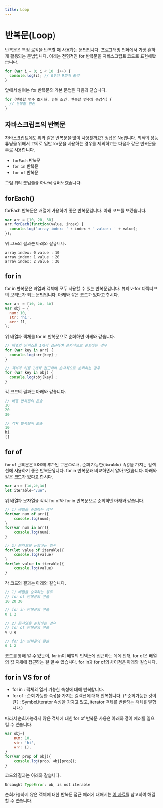 ```yaml
---
title: Loop
---
```


# 반복문(Loop)

반복문은 특정 로직을 반복할 때 사용하는 문법입니다. 프로그래밍 언어에서 가장 흔하게 활용되는 문법입니다. 아래는 전형적인 for 반복문을 자바스크립트 코드로 표현해봤습니다.

```js
for (var i = 0; i < 10; i++) {
  console.log(i); // 0부터 9까지 출력
}
```

앞에서 살펴본 for 반복문의 기본 문법은 다음과 같습니다.

```js
for (반복할 변수 초기화, 반복 조건, 반복할 변수의 증감식) {
  // 반복할 연산
}
```

## 자바스크립트의 반복문

자바스크립트에도 위와 같은 반복문을 많이 사용할까요? 정답은 No입니다. 최적의 성능 튜닝을 위해서 고의로 일반 for문을 사용하는 경우를 제외하고는 다음과 같은 반복문을 주로 사용합니다.

- `forEach` 반복문
- `for in` 반복문
- `for of` 반복문

그럼 위의 문법들을 하나씩 살펴보겠습니다.

## forEach()

forEach 반복문은 배열에 사용하기 좋은 반복문입니다. 아래 코드를 보겠습니다.

```js
var arr = [10, 20, 30];
arr.forEach(function(value, index) {
  console.log('array index: ' + index + ' value : ' + value);
});
```

위 코드의 결과는 아래와 같습니다.

```
array index: 0 value : 10
array index: 1 value : 20
array index: 2 value : 30
```

## for in

for in 반복문은 배열과 객체에 모두 사용할 수 있는 반복문입니다. 뷰의 v-for 디렉티브의 모티브가 되는 문법입니다. 아래와 같은 코드가 있다고 합시다.

```js
var arr = [10, 20, 30];
var obj = {
  num: 10,
  str: 'hi',
  arr: [],
};
```

위 배열과 객체를 for in 반복문으로 순회하면 아래와 같습니다.

```js
// 배열의 인덱스를 1개씩 접근하여 순차적으로 순회하는 경우
for (var key in arr) {
  console.log(arr[key]);
}

// 객체의 키를 1개씩 접근하여 순차적으로 순회하는 경우
for (var key in obj) {
  console.log(obj[key]);
}
```

각 코드의 결과는 아래와 같습니다.

```js
// 배열 반복문의 콘솔
10
20
30

// 객체 반복문의 콘솔
10
hi
[]
```

## for of

for of 반복문은 ES6에 추가된 구문으로서, 순회 가능한(iterable) 속성을 가지는 컬렉션에 사용하기 좋은 반복문입니다.
for in 반복문과 비교하면서 알아보겠습니다. 아래와 같은 코드가 있다고 합시다.

```js
var arr= [10,20,30]
let iterable="vue";
```

위 배열과 문자열을 각각 for of와 for in 반복문으로 순회하면 아래와 같습니다.

```js
// 1) 배열을 순회하는 경우
for(var num of arr){
    console.log(num); 
}
for(var num in arr){
    console.log(num); 
}

// 2) 문자열을 순회하는 경우
for(let value of iterable){
    console.log(value); 
}
for(let value in iterable){
    console.log(value); 
}
```

각 코드의 결과는 아래와 같습니다.

```js
// 1) 배열을 순회하는 경우
// for of 반복문의 콘솔
10 20 30 

// for in 반복문의 콘솔
0 1 2

// 2) 문자열을 순회하는 경우
// for of 반복문의 콘솔
v u e

// for in 반복문의 콘솔
0 1 2
```

코드를 통해 알 수 있듯이, for in이 배열의 인덱스에 접근하는 데에 반해, for of은 배열의 값 자체에 접근하는 걸 알 수 있습니다.
for in과 for of의 차이점은 아래와 같습니다.

## for in VS for of

- for in : 객체의 열거 가능한 속성에 대해 반복합니다.
- for of : 순회 가능한 속성을 가지는 컬렉션에 대해 반복합니다.
(* 순회가능한 것이란? : Symbol.iterator 속성을 가지고 있고, iterator 객체를 반환하는 객체를 말합니다.)

따라서 순회가능하지 않은 객체에 대한 for of 반복문 사용은 아래와 같이 에러를 일으킬 수 있습니다.

```js
var obj={
    num: 10,
    str: 'hi',
    arr: [],
}
for(var prop of obj){
    console.log(prop, obj[prop]); 
}
```

코드의 결과는 아래와 같습니다.

```js
Uncaught TypeError: obj is not iterable
```

순회가능하지 않은 객체에 대한 반복문 접근 에러에 대해서는 [이 자료](https://developer.mozilla.org/ko/docs/Web/JavaScript/Reference/Errors/is_not_iterable)를 참고하여 해결할 수 있습니다. 
